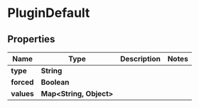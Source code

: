

# PluginDefault


## Properties

| Name | Type | Description | Notes |
|------------ | ------------- | ------------- | -------------|
|**type** | **String** |  |  |
|**forced** | **Boolean** |  |  |
|**values** | **Map&lt;String, Object&gt;** |  |  |



